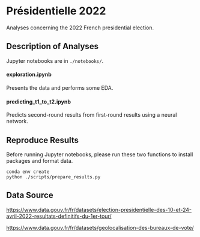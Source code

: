 # Présidentielle 2022

Analyses concerning the 2022 French presidential election.

## Description of Analyses

Jupyter notebooks are in `./notebooks/`.

#### exploration.ipynb

Presents the data and performs some EDA.

#### predicting_t1_to_t2.ipynb

Predicts second-round results from first-round results using a neural network.

## Reproduce Results

Before running Jupyter notebooks, please run these two functions to install packages and format data.

```
conda env create
python ./scripts/prepare_results.py
```

 ## Data Source

https://www.data.gouv.fr/fr/datasets/election-presidentielle-des-10-et-24-avril-2022-resultats-definitifs-du-1er-tour/

https://www.data.gouv.fr/fr/datasets/geolocalisation-des-bureaux-de-vote/
